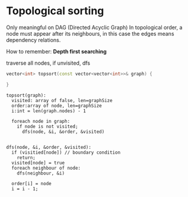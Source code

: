 # Topological sorting

Only meaningful on DAG (Directed Acyclic Graph)
In topological order, a node must appear after its neighbours, in this case the edges means dependency relations.

How to remember: **Depth first searching**

traverse all nodes, if unvisited, dfs

```cpp
vector<int> topsort(const vector<vector<int>>& graph) {

}
```

```
topsort(graph):
  visited: array of false, len=graphSize
  order:array of node, len=graphSize
  i:int = len(graph.nodes) - 1

  foreach node in graph:
    if node is not visited;
      dfs(node, &i, &order, &visited)


dfs(node, &i, &order, &visited):
  if (visitied[node]) // boundary condition
    return;
  visited[node] = true
  foreach neighbour of node:
    dfs(neighbour, &i)

  order[i] = node
  i = i - 1;
```
